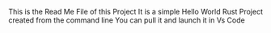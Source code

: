 This is the Read Me File of this Project
It is a simple Hello World Rust Project created from the command line
You can pull it and launch it in Vs Code